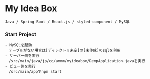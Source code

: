 # My Idea Box
```
Java / Spring Boot / React.js / styled-component / MySQL
```
### Start Project
```
- MySQLを起動
　テーブルがない場合は[ディレクトリ未定]の[未作成]のsqlを利用
- サーバー側を実行
　/src/main/java/jp/co/ammm/myideabox/DempApplication.javaを実行
- ビュー側を実行
　/src/main/appでnpm start
```